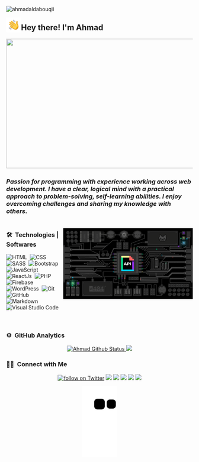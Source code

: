 <p align="left"> <img src="https://komarev.com/ghpvc/?username=ahmadaldabouqii&style=plastic&label=Profile+visits" alt="ahmadaldabouqii" /> </p>
<p align="center">
<img alt="Night Coding" src="./assets/Hand%20Wave.gif" width='40' align="left"/><h2>Hey there! I'm Ahmad</h2>
<img height="350px" width="1000px" src="https://cdn.cultofmac.com/wp-content/uploads/2017/04/CoM-Pay-What-You-Want-Learn-to-Code-2017-Bundle.jpg">

### **_Passion for programming with experience working across web development. I have a clear, logical mind with a practical approach to problem-solving, self-learning abilities. I enjoy overcoming challenges and sharing my knowledge with others._**</br></br>

<img src="./assets/api-c99e353f761d318322c853c03ebcf21b.gif" alt="Night Coding" width="350px" align="right" />

### 🛠 &nbsp;Technologies | Softwares

![HTML](https://img.shields.io/badge/-HTML-05122A?style=flat&logo=HTML5)&nbsp;
![CSS](https://img.shields.io/badge/-CSS-05122A?style=flat&logo=CSS3&logoColor=1572B6)
![SASS](https://img.shields.io/badge/-SASS-05122A?style=flat&logo=SASS&logoColor=PINK)&nbsp;
![Bootstrap](https://img.shields.io/badge/-Bootstrap-05122A?style=flat&logo=bootstrap&logoColor=563D7C)&nbsp;
![JavaScript](https://img.shields.io/badge/-JavaScript-05122A?style=flat&logo=javascript)\
![ReactJs](https://img.shields.io/badge/-ReactJs-05122A?logo=react&logoColor=007ACC&style=flat)&nbsp;
![PHP](https://img.shields.io/badge/-PHP-05122A?logo=PHP&logoColor=007ACC&style=flat)&nbsp;
![Firebase](https://img.shields.io/badge/-Firebase-05122A?style=flat&logo=firebase)&nbsp;
![WordPress](https://img.shields.io/badge/-Wordpress-05122A?style=flat&logo=wordpress)&nbsp;
![Git](https://img.shields.io/badge/-Git-05122A?style=flat&logo=git)\
![GitHub](https://img.shields.io/badge/-GitHub-05122A?style=flat&logo=github)&nbsp;
![Markdown](https://img.shields.io/badge/-Markdown-05122A?style=flat&logo=markdown)&nbsp;
![Visual Studio Code](https://img.shields.io/badge/-Visual%20Studio%20Code-05122A?style=flat&logo=visual-studio-code&logoColor=007ACC)</br></br></br>

### ⚙️ &nbsp;GitHub Analytics

<p align="center">

 <a href="https://github.com/ahmadaldabouqii">
  <img height="165em" src="https://github-readme-stats.vercel.app/api?username=ahmadaldabouqii&include_all_commits=true&show_icons=true&count_private=true&theme=algolia" alt="Ahmad Github Status"/>
  <img height="165em" src="https://github-readme-stats-eight-theta.vercel.app/api/top-langs/?username=ahmadaldabouqii&layout=compact&langs_count=8&theme=algolia"/>
</a>
</p>

### 🤝🏻 &nbsp;Connect with Me

<p align="center">

<a href="https://twitter.com/intent/follow?screen_name=Ahmad_AlDabouqi">
<img src="https://img.shields.io/twitter/follow/Ahmad_AlDabouqi?style=social&logo=twitter" alt="follow on Twitter"></a>
<a href="mailto:aldabouqiahmad@gmail.com"><img src="https://img.shields.io/badge/-aldabouqiahmad@gmail.com-D14836?style=flat&logo=Gmail&logoColor=white"/></a>
<a href="https://www.linkedin.com/in/ahmad-aldabouqi/"><img src="https://img.shields.io/badge/-Ahmad%20AlDabouqi-0077B5?style=flat&logo=Linkedin&logoColor=white"/></a>
<a href="https://dev.to/ahmadaldabouqii"><img src="https://img.shields.io/badge/-Ahmad_AlDabouqi-0A0A0A?style=flat&logo=dev.to&logoColor=white"/></a>
<a href="https://instagram.com/ahmad_aldabouqi/"><img src="https://img.shields.io/badge/-@db-E4405F?style=flat&logo=Instagram&logoColor=white"/></a>
<a href="https://www.facebook.com/mmmmmmmgymmmmmmmmmm/"><img src="https://img.shields.io/badge/-Ahmad_AlDabouqi-1877F2?style=flat&logo=Facebook&logoColor=white"/></a>

</p>
</a>
<div  align="center"> <img src="https://raw.githubusercontent.com/muhiqsimui/muhiqsimui/output/github-contribution-grid-snake.svg" /></div>
